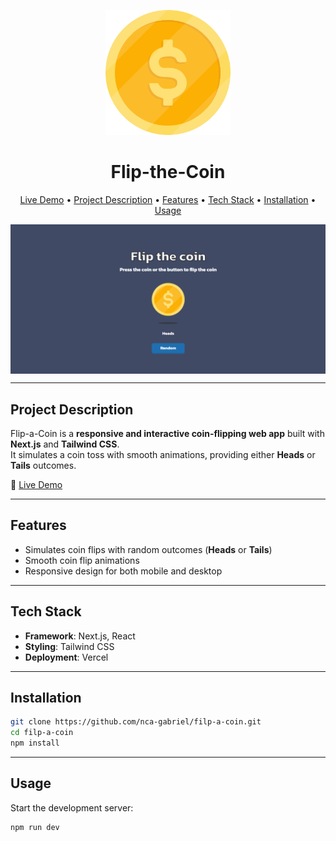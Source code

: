 <p align="center">
  <a href="https://filp-a-coin.vercel.app/" target="_blank">
    <img src="./public/heads.svg" alt="Flip-a-Coin Demo" width="200"/>
  </a>
</p>

<h1 align="center">Flip-the-Coin</h1>

<p align="center">
  <a href="https://filp-a-coin.vercel.app/" target="_blank">Live Demo</a> • 
  <a href="#project-description">Project Description</a> • 
  <a href="#features">Features</a> • 
  <a href="#tech-stack">Tech Stack</a> • 
  <a href="#installation">Installation</a> • 
  <a href="#usage">Usage</a>
</p>

<img src="./public/sample.png" alt="" align="center" width="auto" height="auto">

---

## Project Description

Flip-a-Coin is a **responsive and interactive coin-flipping web app** built with **Next.js** and **Tailwind CSS**.  
It simulates a coin toss with smooth animations, providing either **Heads** or **Tails** outcomes.  

🔗 [Live Demo](https://filp-a-coin.vercel.app/)

---

## Features

- Simulates coin flips with random outcomes (**Heads** or **Tails**)  
- Smooth coin flip animations  
- Responsive design for both mobile and desktop  

---

## Tech Stack

- **Framework**: Next.js, React  
- **Styling**: Tailwind CSS  
- **Deployment**: Vercel  

---

## Installation

```bash
git clone https://github.com/nca-gabriel/filp-a-coin.git
cd filp-a-coin
npm install
``` 
---

## Usage

Start the development server:

```bash
npm run dev
```

